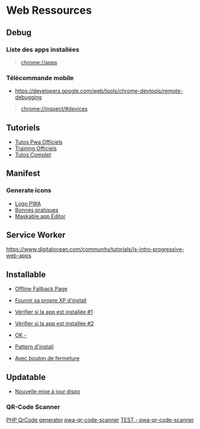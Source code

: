 # Web Ressources

## Debug

### Liste des apps installées 
> [chrome://apps](chrome://apps)

### Télécommande mobile 

- https://developers.google.com/web/tools/chrome-devtools/remote-debugging
> [chrome://inspect/#devices](chrome://inspect/#devices)  
    
## Tutoriels

- [Tutos Pwa Officiels](https://web.dev/progressive-web-apps/)
- [Training Officiels](https://developers.google.com/web/ilt/pwa)
- [Tutos Complet](https://medium.com/@guillaumeandre/progressive-web-app-pwa-fichier-web-app-manifest-7292db378af5)

## Manifest

### Generate icons

- [Logo PWA](https://fr.wikipedia.org/wiki/Fichier:PWA_logo.svg)
- [Bonnes pratiques](https://web.dev/maskable-icon/)
- [Maskable.app Editor](https://maskable.app/editor)

## Service Worker

https://www.digitalocean.com/community/tutorials/js-intro-progressive-web-apps

## Installable

- [Offline Fallback Page](https://web.dev/offline-fallback-page/)

- [Fournir sa propre XP d'install](https://web.dev/customize-install/)

- [Vérifier si la app est installée #1](https://web.dev/get-installed-related-apps/)

- [Vérifier si la app est installée #2](https://glitch.com/edit/#!/gira-same-domain?path=index.html%3A1%3A0)

- [OK - ](https://medium.com/dev-channel/detect-if-your-native-app-is-installed-from-your-web-site-2e690b7cb6fb)

- [Pattern d'install](https://web.dev/promote-install/)

- [Avec bouton de fermeture](https://jason.codes/2019/03/pwa-install-prompt/)

## Updatable

- [Nouvelle mise à jour dispo](https://medium.com/progressive-web-apps/pwa-create-a-new-update-available-notification-using-service-workers-18be9168d717)

### QR-Code Scanner

[PHP QrCode generator](https://github.com/chillerlan/php-qrcode)
[pwa-qr-code-scanner](https://github.com/Minishlink/pwa-qr-code-scanner)
[TEST - pwa-qr-code-scanner](https://minishlink.github.io/pwa-qr-code-scanner/)
